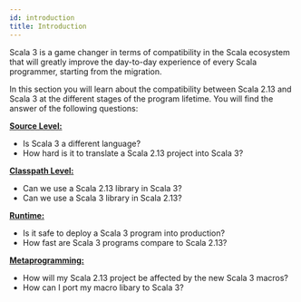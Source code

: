 ```yaml
---
id: introduction
title: Introduction
---
```

Scala 3 is a game changer in terms of compatibility in the Scala ecosystem that will greatly improve the day-to-day experience of every Scala programmer, starting from the migration.

In this section you will learn about the compatibility between Scala 2.13 and Scala 3 at the different stages of the program lifetime. You will find the answer of the following questions:

**[Source Level:](source.md)**
- Is Scala 3 a different language?
- How hard is it to translate a Scala 2.13 project into Scala 3?

**[Classpath Level:](classpath.md)**
- Can we use a Scala 2.13 library in Scala 3?
- Can we use a Scala 3 library in Scala 2.13?

**[Runtime:](runtime.md)**
- Is it safe to deploy a Scala 3 program into production?
- How fast are Scala 3 programs compare to Scala 2.13?
 
**[Metaprogramming:](metaprogramming.md)**
- How will my Scala 2.13 project be affected by the new Scala 3 macros?
- How can I port my macro libary to Scala 3?
